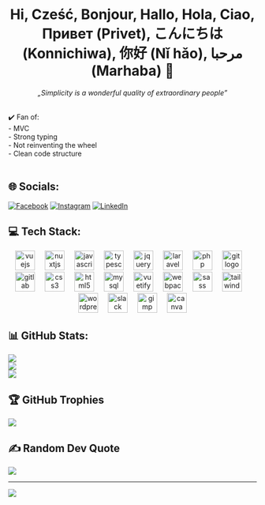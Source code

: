 <h1 align="center">Hi, Cześć, Bonjour, Hallo, Hola, Ciao, Привет (Privet), こんにちは (Konnichiwa), 你好 (Nǐ hǎo), مرحبا (Marhaba) 👋</h1>
<p align="center"><em>„Simplicity is a wonderful quality of extraordinary people”</em></p>
<br>
✔️ Fan of:<br>
- MVC<br>
- Strong typing<br>
- Not reinventing the wheel<br>
- Clean code structure<br>
<br>

## 🌐 Socials:
[![Facebook](https://img.shields.io/badge/Facebook-%231877F2.svg?logo=Facebook&logoColor=white)](https://m.facebook.com/profile.php?id=100008614810091) 
[![Instagram](https://img.shields.io/badge/Instagram-%23E4405F.svg?logo=Instagram&logoColor=white)](https://instagram.com/_jusstuss_)
[![LinkedIn](https://img.shields.io/badge/LinkedIn-%230077B5.svg?logo=linkedin&logoColor=white)](https://www.linkedin.com/in/robert-juszczyński/)

## 💻 Tech Stack:

<div align="center">
  <img src="https://cdn.jsdelivr.net/gh/devicons/devicon/icons/vuejs/vuejs-original.svg" height="40" alt="vuejs logo"  />
  <img width="12" />
  <img src="https://cdn.jsdelivr.net/gh/devicons/devicon/icons/nuxtjs/nuxtjs-original.svg" height="40" alt="nuxtjs logo"  />
  <img width="12" />
  <img src="https://cdn.jsdelivr.net/gh/devicons/devicon/icons/javascript/javascript-original.svg" height="40" alt="javascript logo"  />
  <img width="12" />
  <img src="https://cdn.jsdelivr.net/gh/devicons/devicon/icons/typescript/typescript-original.svg" height="40" alt="typescript logo"  />
  <img width="12" />
  <img src="https://cdn.jsdelivr.net/gh/devicons/devicon/icons/jquery/jquery-original.svg" height="40" alt="jquery logo"  />
  <img width="12" />
  <img src="https://cdn.simpleicons.org/laravel/FF2D20" height="40" alt="laravel logo"  />
  <img width="12" />
  <img src="https://skillicons.dev/icons?i=php" height="40" alt="php logo"  />
  <img width="12" />
  <img src="https://cdn.jsdelivr.net/gh/devicons/devicon/icons/git/git-original.svg" height="40" alt="git logo"  />
  <img width="12" />
  <img src="https://cdn.jsdelivr.net/gh/devicons/devicon/icons/gitlab/gitlab-original.svg" height="40" alt="gitlab logo"  />
  <img width="12" />
  <img src="https://cdn.jsdelivr.net/gh/devicons/devicon/icons/css3/css3-original.svg" height="40" alt="css3 logo"  />
  <img width="12" />
  <img src="https://cdn.jsdelivr.net/gh/devicons/devicon/icons/html5/html5-original.svg" height="40" alt="html5 logo"  />
  <img width="12" />
  <img src="https://cdn.jsdelivr.net/gh/devicons/devicon/icons/mysql/mysql-original.svg" height="40" alt="mysql logo"  />
  <img width="12" />
  <img src="https://cdn.jsdelivr.net/gh/devicons/devicon/icons/vuetify/vuetify-original.svg" height="40" alt="vuetify logo"  />
  <img width="12" />
  <img src="https://cdn.jsdelivr.net/gh/devicons/devicon/icons/webpack/webpack-original.svg" height="40" alt="webpack logo"  />
  <img width="12" />
  <img src="https://cdn.jsdelivr.net/gh/devicons/devicon/icons/sass/sass-original.svg" height="40" alt="sass logo"  />
  <img width="12" />
  <img src="https://cdn.simpleicons.org/tailwindcss/06B6D4" height="40" alt="tailwindcss logo"  />
  <img width="12" />
  <img src="https://cdn.jsdelivr.net/gh/devicons/devicon/icons/wordpress/wordpress-original.svg" height="40" alt="wordpress logo"  />
  <img width="12" />
  <img src="https://cdn.jsdelivr.net/gh/devicons/devicon/icons/slack/slack-original.svg" height="40" alt="slack logo"  />
  <img width="12" />
  <img src="https://cdn.jsdelivr.net/gh/devicons/devicon/icons/gimp/gimp-original.svg" height="40" alt="gimp logo"  />
  <img width="12" />
  <img src="https://cdn.jsdelivr.net/gh/devicons/devicon/icons/canva/canva-original.svg" height="40" alt="canva logo"  />
</div>



## 📊 GitHub Stats:
![](https://github-readme-stats.vercel.app/api?username=robertjuszczynski&theme=midnight-purple&hide_border=false&include_all_commits=false&count_private=false)<br/>
![](https://github-readme-streak-stats.herokuapp.com/?user=robertjuszczynski&theme=midnight-purple&hide_border=false)<br/>
![](https://github-readme-stats.vercel.app/api/top-langs/?username=robertjuszczynski&theme=midnight-purple&hide_border=false&include_all_commits=false&count_private=false&layout=compact)

## 🏆 GitHub Trophies
![](https://github-profile-trophy.vercel.app/?username=robertjuszczynski&theme=radical&no-frame=true&no-bg=true&margin-w=4)

## ✍️ Random Dev Quote
![](https://quotes-github-readme.vercel.app/api?type=vertical&theme=radical)

---

  
[![](https://visitcount.itsvg.in/api?id=robertjuszczynski&icon=6&color=11)](https://visitcount.itsvg.in)

<!-- Proudly created with GPRM ( https://gprm.itsvg.in ) -->

